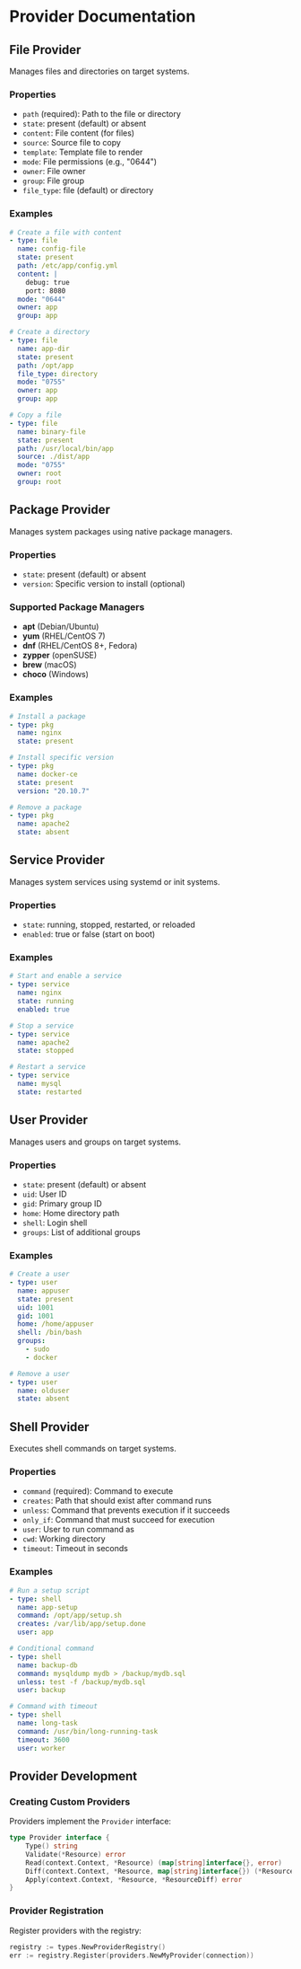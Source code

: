 # Provider Documentation

## File Provider

Manages files and directories on target systems.

### Properties

- `path` (required): Path to the file or directory
- `state`: present (default) or absent
- `content`: File content (for files)
- `source`: Source file to copy
- `template`: Template file to render
- `mode`: File permissions (e.g., "0644")
- `owner`: File owner
- `group`: File group
- `file_type`: file (default) or directory

### Examples

```yaml
# Create a file with content
- type: file
  name: config-file
  state: present
  path: /etc/app/config.yml
  content: |
    debug: true
    port: 8080
  mode: "0644"
  owner: app
  group: app

# Create a directory
- type: file
  name: app-dir
  state: present
  path: /opt/app
  file_type: directory
  mode: "0755"
  owner: app
  group: app

# Copy a file
- type: file
  name: binary-file
  state: present
  path: /usr/local/bin/app
  source: ./dist/app
  mode: "0755"
  owner: root
  group: root
```

## Package Provider

Manages system packages using native package managers.

### Properties

- `state`: present (default) or absent
- `version`: Specific version to install (optional)

### Supported Package Managers

- **apt** (Debian/Ubuntu)
- **yum** (RHEL/CentOS 7)
- **dnf** (RHEL/CentOS 8+, Fedora)
- **zypper** (openSUSE)
- **brew** (macOS)
- **choco** (Windows)

### Examples

```yaml
# Install a package
- type: pkg
  name: nginx
  state: present

# Install specific version
- type: pkg
  name: docker-ce
  state: present
  version: "20.10.7"

# Remove a package
- type: pkg
  name: apache2
  state: absent
```

## Service Provider

Manages system services using systemd or init systems.

### Properties

- `state`: running, stopped, restarted, or reloaded
- `enabled`: true or false (start on boot)

### Examples

```yaml
# Start and enable a service
- type: service
  name: nginx
  state: running
  enabled: true

# Stop a service
- type: service
  name: apache2
  state: stopped

# Restart a service
- type: service
  name: mysql
  state: restarted
```

## User Provider

Manages users and groups on target systems.

### Properties

- `state`: present (default) or absent
- `uid`: User ID
- `gid`: Primary group ID
- `home`: Home directory path
- `shell`: Login shell
- `groups`: List of additional groups

### Examples

```yaml
# Create a user
- type: user
  name: appuser
  state: present
  uid: 1001
  gid: 1001
  home: /home/appuser
  shell: /bin/bash
  groups:
    - sudo
    - docker

# Remove a user
- type: user
  name: olduser
  state: absent
```

## Shell Provider

Executes shell commands on target systems.

### Properties

- `command` (required): Command to execute
- `creates`: Path that should exist after command runs
- `unless`: Command that prevents execution if it succeeds
- `only_if`: Command that must succeed for execution
- `user`: User to run command as
- `cwd`: Working directory
- `timeout`: Timeout in seconds

### Examples

```yaml
# Run a setup script
- type: shell
  name: app-setup
  command: /opt/app/setup.sh
  creates: /var/lib/app/setup.done
  user: app

# Conditional command
- type: shell
  name: backup-db
  command: mysqldump mydb > /backup/mydb.sql
  unless: test -f /backup/mydb.sql
  user: backup

# Command with timeout
- type: shell
  name: long-task
  command: /usr/bin/long-running-task
  timeout: 3600
  user: worker
```

## Provider Development

### Creating Custom Providers

Providers implement the `Provider` interface:

```go
type Provider interface {
    Type() string
    Validate(*Resource) error
    Read(context.Context, *Resource) (map[string]interface{}, error)
    Diff(context.Context, *Resource, map[string]interface{}) (*ResourceDiff, error)
    Apply(context.Context, *Resource, *ResourceDiff) error
}
```

### Provider Registration

Register providers with the registry:

```go
registry := types.NewProviderRegistry()
err := registry.Register(providers.NewMyProvider(connection))
```
